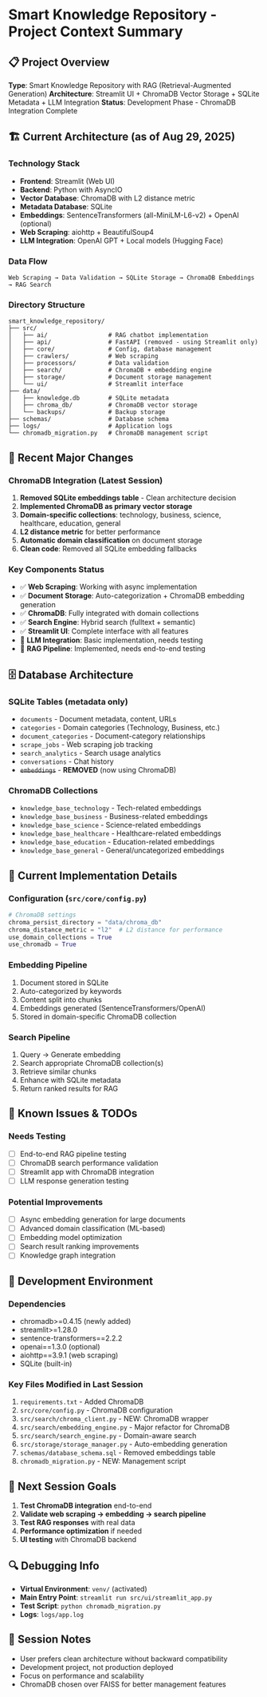# Smart Knowledge Repository - Project Context Summary

## 📋 Project Overview
**Type**: Smart Knowledge Repository with RAG (Retrieval-Augmented Generation)
**Architecture**: Streamlit UI + ChromaDB Vector Storage + SQLite Metadata + LLM Integration
**Status**: Development Phase - ChromaDB Integration Complete

## 🏗️ Current Architecture (as of Aug 29, 2025)

### **Technology Stack**
- **Frontend**: Streamlit (Web UI)
- **Backend**: Python with AsyncIO
- **Vector Database**: ChromaDB with L2 distance metric
- **Metadata Database**: SQLite
- **Embeddings**: SentenceTransformers (all-MiniLM-L6-v2) + OpenAI (optional)
- **Web Scraping**: aiohttp + BeautifulSoup4
- **LLM Integration**: OpenAI GPT + Local models (Hugging Face)

### **Data Flow**
```
Web Scraping → Data Validation → SQLite Storage → ChromaDB Embeddings → RAG Search
```

### **Directory Structure**
```
smart_knowledge_repository/
├── src/
│   ├── ai/                 # RAG chatbot implementation
│   ├── api/                # FastAPI (removed - using Streamlit only)
│   ├── core/               # Config, database management
│   ├── crawlers/           # Web scraping
│   ├── processors/         # Data validation
│   ├── search/             # ChromaDB + embedding engine
│   ├── storage/            # Document storage management
│   └── ui/                 # Streamlit interface
├── data/
│   ├── knowledge.db        # SQLite metadata
│   ├── chroma_db/          # ChromaDB vector storage
│   └── backups/            # Backup storage
├── schemas/                # Database schema
├── logs/                   # Application logs
└── chromadb_migration.py   # ChromaDB management script
```

## 🔧 Recent Major Changes

### **ChromaDB Integration (Latest Session)**
1. **Removed SQLite embeddings table** - Clean architecture decision
2. **Implemented ChromaDB as primary vector storage**
3. **Domain-specific collections**: technology, business, science, healthcare, education, general
4. **L2 distance metric** for better performance
5. **Automatic domain classification** on document storage
6. **Clean code**: Removed all SQLite embedding fallbacks

### **Key Components Status**
- ✅ **Web Scraping**: Working with async implementation
- ✅ **Document Storage**: Auto-categorization + ChromaDB embedding generation
- ✅ **ChromaDB**: Fully integrated with domain collections
- ✅ **Search Engine**: Hybrid search (fulltext + semantic)
- ✅ **Streamlit UI**: Complete interface with all features
- 🔄 **LLM Integration**: Basic implementation, needs testing
- 🔄 **RAG Pipeline**: Implemented, needs end-to-end testing

## 🗄️ Database Architecture

### **SQLite Tables** (metadata only)
- `documents` - Document metadata, content, URLs
- `categories` - Domain categories (Technology, Business, etc.)
- `document_categories` - Document-category relationships
- `scrape_jobs` - Web scraping job tracking
- `search_analytics` - Search usage analytics
- `conversations` - Chat history
- ~~`embeddings`~~ - **REMOVED** (now using ChromaDB)

### **ChromaDB Collections**
- `knowledge_base_technology` - Tech-related embeddings
- `knowledge_base_business` - Business-related embeddings
- `knowledge_base_science` - Science-related embeddings
- `knowledge_base_healthcare` - Healthcare-related embeddings
- `knowledge_base_education` - Education-related embeddings
- `knowledge_base_general` - General/uncategorized embeddings

## 🔄 Current Implementation Details

### **Configuration** (`src/core/config.py`)
```python
# ChromaDB settings
chroma_persist_directory = "data/chroma_db"
chroma_distance_metric = "l2"  # L2 distance for performance
use_domain_collections = True
use_chromadb = True
```

### **Embedding Pipeline**
1. Document stored in SQLite
2. Auto-categorized by keywords
3. Content split into chunks
4. Embeddings generated (SentenceTransformers/OpenAI)
5. Stored in domain-specific ChromaDB collection

### **Search Pipeline**
1. Query → Generate embedding
2. Search appropriate ChromaDB collection(s)
3. Retrieve similar chunks
4. Enhance with SQLite metadata
5. Return ranked results for RAG

## 🚧 Known Issues & TODOs

### **Needs Testing**
- [ ] End-to-end RAG pipeline testing
- [ ] ChromaDB search performance validation
- [ ] Streamlit app with ChromaDB integration
- [ ] LLM response generation testing

### **Potential Improvements**
- [ ] Async embedding generation for large documents
- [ ] Advanced domain classification (ML-based)
- [ ] Embedding model optimization
- [ ] Search result ranking improvements
- [ ] Knowledge graph integration

## 🔧 Development Environment

### **Dependencies**
- chromadb>=0.4.15 (newly added)
- streamlit>=1.28.0
- sentence-transformers==2.2.2
- openai==1.3.0 (optional)
- aiohttp==3.9.1 (web scraping)
- SQLite (built-in)

### **Key Files Modified in Last Session**
1. `requirements.txt` - Added ChromaDB
2. `src/core/config.py` - ChromaDB configuration
3. `src/search/chroma_client.py` - NEW: ChromaDB wrapper
4. `src/search/embedding_engine.py` - Major refactor for ChromaDB
5. `src/search/search_engine.py` - Domain-aware search
6. `src/storage/storage_manager.py` - Auto-embedding generation
7. `schemas/database_schema.sql` - Removed embeddings table
8. `chromadb_migration.py` - NEW: Management script

## 🎯 Next Session Goals
1. **Test ChromaDB integration** end-to-end
2. **Validate web scraping → embedding → search pipeline**
3. **Test RAG responses** with real data
4. **Performance optimization** if needed
5. **UI testing** with ChromaDB backend

## 🔍 Debugging Info
- **Virtual Environment**: `venv/` (activated)
- **Main Entry Point**: `streamlit run src/ui/streamlit_app.py`
- **Test Script**: `python chromadb_migration.py`
- **Logs**: `logs/app.log`

## 📝 Session Notes
- User prefers clean architecture without backward compatibility
- Development project, not production deployed
- Focus on performance and scalability
- ChromaDB chosen over FAISS for better management features
